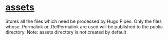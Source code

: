 # [assets](https://gohugo.io/hugo-pipes/introduction/#asset-directory)

Stores all the files which need be processed by Hugo Pipes. Only the files whose .Permalink or .RelPermalink are used will be published to the public directory. Note: assets directory is not created by default
